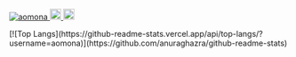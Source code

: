 <p align="left">
  <a href="https://github.com/aomona/aomona/">
    <img src="https://komarev.com/ghpvc/?username=aomona" alt="aomona" />
  </a>
  <a href="http://twitter.com/aomona_01">
    <img height="20" src="https://img.shields.io/twitter/follow/aomona_01?label=Twitter&logo=twitter&style=flat" />
  </a>
  <a href="https://github.com/aomona">
    <img height="20" src="https://img.shields.io/github/followers/aomona?label=follow&logo=github&style=flat" />
  </a>
</p>
<p>
  [![Top Langs](https://github-readme-stats.vercel.app/api/top-langs/?username=aomona)](https://github.com/anuraghazra/github-readme-stats)
</p>
